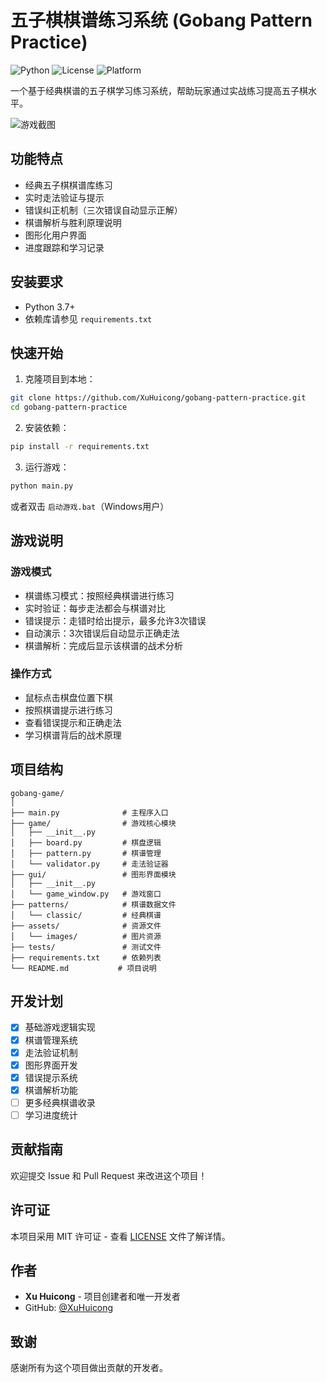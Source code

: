# 五子棋棋谱练习系统 (Gobang Pattern Practice)

![Python](https://img.shields.io/badge/Python-3.7+-blue.svg)
![License](https://img.shields.io/badge/License-MIT-green.svg)
![Platform](https://img.shields.io/badge/Platform-Windows%20%7C%20macOS%20%7C%20Linux-lightgrey.svg)

一个基于经典棋谱的五子棋学习练习系统，帮助玩家通过实战练习提高五子棋水平。

![游戏截图](https://via.placeholder.com/600x400/f0f0f0/333333?text=Game+Screenshot)

## 功能特点

- 经典五子棋棋谱库练习
- 实时走法验证与提示
- 错误纠正机制（三次错误自动显示正解）
- 棋谱解析与胜利原理说明
- 图形化用户界面
- 进度跟踪和学习记录

## 安装要求

- Python 3.7+
- 依赖库请参见 `requirements.txt`

## 快速开始

1. 克隆项目到本地：
```bash
git clone https://github.com/XuHuicong/gobang-pattern-practice.git
cd gobang-pattern-practice
```

2. 安装依赖：
```bash
pip install -r requirements.txt
```

3. 运行游戏：
```bash
python main.py
```

或者双击 `启动游戏.bat`（Windows用户）

## 游戏说明

### 游戏模式
- 棋谱练习模式：按照经典棋谱进行练习
- 实时验证：每步走法都会与棋谱对比
- 错误提示：走错时给出提示，最多允许3次错误
- 自动演示：3次错误后自动显示正确走法
- 棋谱解析：完成后显示该棋谱的战术分析

### 操作方式
- 鼠标点击棋盘位置下棋
- 按照棋谱提示进行练习
- 查看错误提示和正确走法
- 学习棋谱背后的战术原理

## 项目结构

```
gobang-game/
│
├── main.py              # 主程序入口
├── game/                # 游戏核心模块
│   ├── __init__.py
│   ├── board.py         # 棋盘逻辑
│   ├── pattern.py       # 棋谱管理
│   └── validator.py     # 走法验证器
├── gui/                 # 图形界面模块
│   ├── __init__.py
│   └── game_window.py   # 游戏窗口
├── patterns/            # 棋谱数据文件
│   └── classic/         # 经典棋谱
├── assets/              # 资源文件
│   └── images/          # 图片资源
├── tests/               # 测试文件
├── requirements.txt     # 依赖列表
└── README.md           # 项目说明
```

## 开发计划

- [x] 基础游戏逻辑实现
- [x] 棋谱管理系统
- [x] 走法验证机制
- [x] 图形界面开发
- [x] 错误提示系统
- [x] 棋谱解析功能
- [ ] 更多经典棋谱收录
- [ ] 学习进度统计

## 贡献指南

欢迎提交 Issue 和 Pull Request 来改进这个项目！

## 许可证

本项目采用 MIT 许可证 - 查看 [LICENSE](LICENSE) 文件了解详情。

## 作者

- **Xu Huicong** - 项目创建者和唯一开发者
- GitHub: [@XuHuicong](https://github.com/XuHuicong)

## 致谢

感谢所有为这个项目做出贡献的开发者。